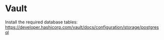 # Vault

Install the required database tables: https://developer.hashicorp.com/vault/docs/configuration/storage/postgresql
